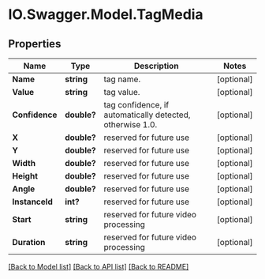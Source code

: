 # IO.Swagger.Model.TagMedia
## Properties

Name | Type | Description | Notes
------------ | ------------- | ------------- | -------------
**Name** | **string** | tag name. | [optional] 
**Value** | **string** | tag value. | [optional] 
**Confidence** | **double?** | tag confidence, if automatically detected, otherwise 1.0. | [optional] 
**X** | **double?** | reserved for future use | [optional] 
**Y** | **double?** | reserved for future use | [optional] 
**Width** | **double?** | reserved for future use | [optional] 
**Height** | **double?** | reserved for future use | [optional] 
**Angle** | **double?** | reserved for future use | [optional] 
**InstanceId** | **int?** | reserved for future use | [optional] 
**Start** | **string** | reserved for future video processing | [optional] 
**Duration** | **string** | reserved for future video processing | [optional] 

[[Back to Model list]](../README.md#documentation-for-models) [[Back to API list]](../README.md#documentation-for-api-endpoints) [[Back to README]](../README.md)

